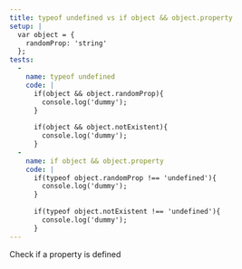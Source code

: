 ```yaml
---
title: typeof undefined vs if object && object.property
setup: |
  var object = {
    randomProp: 'string'
  };
tests:
  -
    name: typeof undefined
    code: |
      if(object && object.randomProp){
        console.log('dummy');
      }
      
      if(object && object.notExistent){
        console.log('dummy');
      }
  -
    name: if object && object.property
    code: |
      if(typeof object.randomProp !== 'undefined'){
        console.log('dummy');
      }
      
      if(typeof object.notExistent !== 'undefined'){
        console.log('dummy');
      }
---
```

Check if a property is defined
